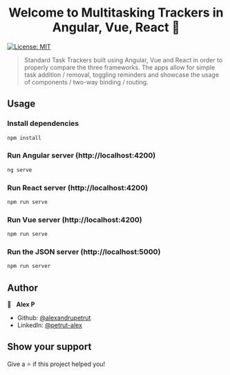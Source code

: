 <h1 align="center">Welcome to Multitasking Trackers in Angular, Vue, React 👋</h1>
<p>
  <a href="#" target="_blank">
    <img alt="License: MIT" src="https://img.shields.io/badge/License-MIT-yellow.svg" />
  </a>
</p>

> Standard Task Trackers built using Angular, Vue and React in order to properly compare the three frameworks.
> The apps allow for simple task addition / removal, toggling reminders and showcase the usage of components / two-way binding / routing.

## Usage

### Install dependencies

```sh
npm install
```

### Run Angular server (http://localhost:4200)

```sh
ng serve
```

### Run React server (http://localhost:4200)

```sh
npm run serve
```

### Run Vue server (http://localhost:4200)

```sh
npm run serve
```

### Run the JSON server (http://localhost:5000)

```sh
npm run server
```

## Author

👤 &nbsp; **Alex P**

* Github: [@alexandrupetrut](https://github.com/alexandrupetrut)
* LinkedIn: [@petrut-alex](https://linkedin.com/in/petrut-alex)

## Show your support

Give a ⭐️ if this project helped you!